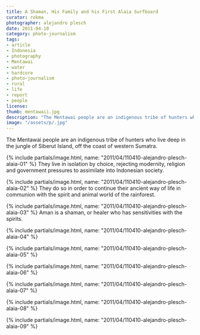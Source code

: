 ```yaml
---
title: A Shaman, His Family and his First Alaia Surfboard
curator: rokma
photographer: alejandro plesch
date: 2011-04-10
category: photo-journalism
tags:
- article
- Indonesia
- photography
- Mentawai
- water
- hardcore
- photo-journalism
- rural
- life
- report
- people
license:
thumb: mentawaii.jpg
description: "The Mentawai people are an indigenous tribe of hunters who live deep in the jungle of Siberut Island, off the coast of western Sumatra. They live in isolation by choice, rejecting modernity, religion and government pressures to assimilate into Indonesian society."
image: "/assets/p/.jpg"
---
```


The Mentawai people are an indigenous tribe of hunters who live deep in the jungle of Siberut Island, off the coast of western Sumatra.  

{% include partials/image.html, name: "2011/04/110410-alejandro-plesch-alaia-01" %}
They live in isolation by choice, rejecting modernity, religion and government pressures to assimilate into Indonesian society.


{% include partials/image.html, name: "2011/04/110410-alejandro-plesch-alaia-02" %}
They do so in order to continue their ancient way of life in communion with the spirit and animal world of the rainforest.

{% include partials/image.html, name: "2011/04/110410-alejandro-plesch-alaia-03" %}
Aman is a shaman, or healer who has sensitivities with the spirits.

{% include partials/image.html, name: "2011/04/110410-alejandro-plesch-alaia-04" %}

{% include partials/image.html, name: "2011/04/110410-alejandro-plesch-alaia-05" %}

{% include partials/image.html, name: "2011/04/110410-alejandro-plesch-alaia-06" %}

{% include partials/image.html, name: "2011/04/110410-alejandro-plesch-alaia-07" %}

{% include partials/image.html, name: "2011/04/110410-alejandro-plesch-alaia-08" %}

{% include partials/image.html, name: "2011/04/110410-alejandro-plesch-alaia-09" %}
